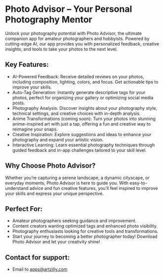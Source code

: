 # Photo Advisor – Your Personal Photography Mentor
Unlock your photography potential with Photo Advisor, the ultimate companion app for amateur photographers and hobbyists. Powered by cutting-edge AI, our app provides you with personalized feedback, creative insights, and tools to take your photos to the next level.

## Key Features:
- AI-Powered Feedback: Receive detailed reviews on your photos, including composition, lighting, colors, and focus. Get actionable tips to improve your skills.
- Auto-Tag Generation: Instantly generate descriptive tags for your photos, perfect for organizing your gallery or optimizing social media posts.
- Photography Analysis: Discover insights about your photography style, technical settings, and creative choices with in-depth analysis.
- Anime Transformations (coming soon): Turn your photos into stunning anime-inspired art with just a tap, offering a fun and creative way to reimagine your snaps.
- Creative Inspiration: Explore suggestions and ideas to enhance your photography and expand your artistic vision.
- Interactive Learning: Learn essential photography techniques through guided feedback and in-app challenges tailored to your skill level.

## Why Choose Photo Advisor?
Whether you’re capturing a serene landscape, a dynamic cityscape, or everyday moments, Photo Advisor is here to guide you. With easy-to-understand advice and fun creative features, you’ll feel inspired to improve your skills and express your unique perspective.

## Perfect For:
- Amateur photographers seeking guidance and improvement.
- Content creators wanting optimized tags and enhanced photo visibility.
- Photography enthusiasts looking for creative tools and transformations.
- Start your journey to becoming a better photographer today! Download Photo Advisor and let your creativity shine!

## Contact for support:
- Email to apps@artzilly.com
